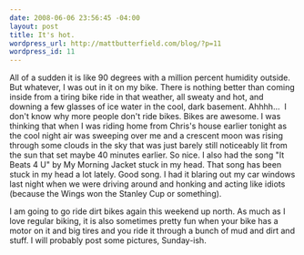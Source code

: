 ```yaml
--- 
date: 2008-06-06 23:56:45 -04:00
layout: post
title: It's hot.
wordpress_url: http://mattbutterfield.com/blog/?p=11
wordpress_id: 11
---
```

All of a sudden it is like 90 degrees with a million percent humidity outside.  But whatever, I was out in it on my bike.  There is nothing better than coming inside from a tiring bike ride in that weather, all sweaty and hot, and downing a few glasses of ice water in the cool, dark basement.  Ahhhh...  I don't know why more people don't ride bikes.  Bikes are awesome.  I was thinking that when I was riding home from Chris's house earlier tonight as the cool night air was sweeping over me and a crescent moon was rising through some clouds in the sky  that was just barely still noticeably lit from the sun that set maybe 40 minutes earlier.  So nice.  I also had the song "It Beats 4 U" by My Morning Jacket stuck in my head.  That song has been stuck in my head a lot lately.  Good song.  I had it blaring out my car windows last night when we were driving around and honking and acting like idiots (because the Wings won the Stanley Cup or something).

I am going to go ride dirt bikes again this weekend up north.  As much as I love regular biking, it is also sometimes pretty fun when your bike has a motor on it and big tires and you ride it through a bunch of mud and dirt and stuff.  I will probably post some pictures, Sunday-ish.
